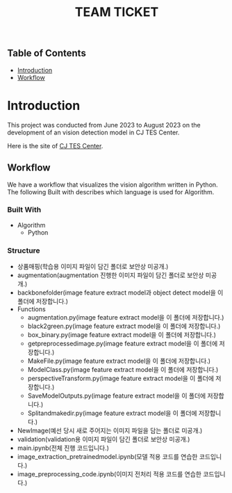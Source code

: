<h1 align="center"> TEAM TICKET </h1> <br>

## Table of Contents

- [Introduction](#introduction)
- [Workflow](#workflow)

# Introduction

This project was conducted from June 2023 to August 2023 on the development of an vision detection model in CJ TES Center.

Here is the site of
[CJ TES Center](https://www.cjlogistics.com/ko/tes/story/technology).

## Workflow

We have a workflow that visualizes the vision algorithm written in Python. The following Built with describes which language is used for Algorithm.

### Built With

  * Algorithm
    * Python
### Structure
  * 상품매핑(학습용 이미지 파일이 담긴 폴더로 보안상 미공개.)
  * augmentation(augmentation 진행한 이미지 파일이 담긴 폴더로 보안상 미공개.)
  * backbonefolder(image feature extract model과 object detect model을 이 폴더에 저장합니다.)
  * Functions
    * augmentation.py(image feature extract model을 이 폴더에 저장합니다.)
    * black2green.py(image feature extract model을 이 폴더에 저장합니다.)
    * box_binary.py(image feature extract model을 이 폴더에 저장합니다.)
    * getpreprocessedimage.py(image feature extract model을 이 폴더에 저장합니다.)
    * MakeFile.py(image feature extract model을 이 폴더에 저장합니다.)
    * ModelClass.py(image feature extract model을 이 폴더에 저장합니다.)
    * perspectiveTransform.py(image feature extract model을 이 폴더에 저장합니다.)
    * SaveModelOutputs.py(image feature extract model을 이 폴더에 저장합니다.)
    * Splitandmakedir.py(image feature extract model을 이 폴더에 저장합니다.)
  * NewImage(예선 당시 새로 주어지는 이미지 파일을 담는 폴더로 미공개.)
  * validation(validation용 이미지 파일이 담긴 폴더로 보안상 미공개.)
  * main.ipynb(전체 진행 코드입니다.)
  * image_extraction_pretrainedmodel.ipynb(모델 적용 코드를 연습한 코드입니다.)
  * image_preprocessing_code.ipynb(이미지 전처리 적용 코드를 연습한 코드입니다.)

